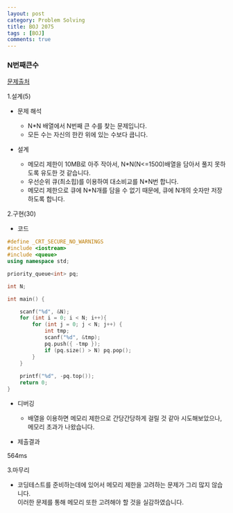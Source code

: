 ```yaml
---
layout: post
category: Problem Solving
title: BOJ 2075
tags : [BOJ]
comments: true
---
```

### N번째큰수
[문제출처](https://www.acmicpc.net/problem/2075)

1.설계(5)

  - 문제 해석
  
    - N*N 배열에서 N번째 큰 수를 찾는 문제입니다.
    - 모든 수는 자신의 한칸 위에 있는 수보다 큽니다.
    
  - 설계
  
    - 메모리 제한이 10MB로 아주 작아서, N*N(N<=1500)배열을 담아서 풀지 못하도록 유도한 것 같습니다.
    - 우선순위 큐(최소힙)를 이용하여 대소비교를 N*N번 합니다.
    - 메모리 제한으로 큐에 N*N개를 담을 수 없기 때문에, 큐에 N개의 숫자만 저장하도록 합니다.
    
    
2.구현(30)

  - 코드
  
```cpp
#define _CRT_SECURE_NO_WARNINGS
#include <iostream>
#include <queue>
using namespace std;

priority_queue<int> pq;

int N;

int main() {

	scanf("%d", &N);
	for (int i = 0; i < N; i++){
		for (int j = 0; j < N; j++) {
			int tmp;
			scanf("%d", &tmp);
			pq.push({ -tmp });
			if (pq.size() > N) pq.pop();
		}
	}
	
	printf("%d", -pq.top());
	return 0;
}
```
  - 디버깅
    
      - 배열을 이용하면 메모리 제한으로 간당간당하게 걸릴 것 같아 시도해보았으나, 메모리 초과가 나왔습니다.
      
  - 제출결과
  
  564ms
    

3.마무리

- 코딩테스트를 준비하는데에 있어서 메모리 제한을 고려하는 문제가 그리 많지 않습니다.   
  이러한 문제를 통해 메모리 또한 고려해야 할 것을 실감하였습니다.
